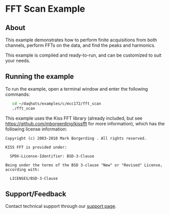 # FFT Scan Example

## About
This example demonstrates how to perform finite acquisitions from both channels,
perform FFTs on the data, and find the peaks and harmonics.

This example is compiled and ready-to-run, and can be customized to suit 
your needs.

## Running the example
To run the example, open a terminal window and enter the following commands:
```sh
   cd ~/daqhats/examples/c/mcc172/fft_scan
   ./fft_scan
```

This example uses the Kiss FFT library (already included, but see 
https://github.com/mborgerding/kissfft for more information), which has the
following license information:
```
Copyright (c) 2003-2010 Mark Borgerding . All rights reserved.

KISS FFT is provided under:

  SPDX-License-Identifier: BSD-3-Clause

Being under the terms of the BSD 3-clause "New" or "Revised" License,
according with:

  LICENSES/BSD-3-Clause
```

## Support/Feedback
Contact technical support through our
[support page](https://www.mccdaq.com/support/support_form.aspx).
